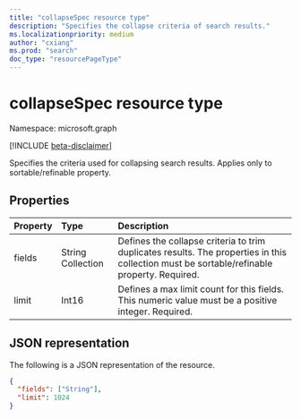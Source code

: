 ```yaml
---
title: "collapseSpec resource type"
description: "Specifies the collapse criteria of search results."
ms.localizationpriority: medium
author: "cxiang"
ms.prod: "search"
doc_type: "resourcePageType"
---
```


# collapseSpec resource type

Namespace: microsoft.graph

[!INCLUDE [beta-disclaimer](../../includes/beta-disclaimer.md)]

Specifies the criteria used for collapsing search results. Applies only to sortable/refinable property.

## Properties

| Property     | Type        | Description |
|:-------------|:------------|:------------|
|fields|String Collection| Defines the collapse criteria to trim duplicates results. The properties in this collection must be sortable/refinable property. Required.|
|limit|Int16| Defines a max limit count for this fields. This numeric value must be a positive integer. Required.|

## JSON representation

The following is a JSON representation of the resource.

<!-- {
  "blockType": "resource",
  "optionalProperties": [

  ],
  "@odata.type": "microsoft.graph.collapseSpec",
  "baseType": null
}-->

```json
{
  "fields": ["String"],
  "limit": 1024
}
```
